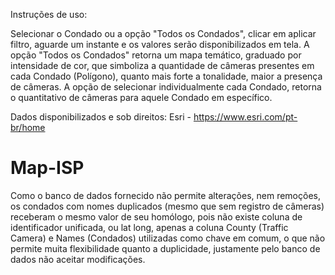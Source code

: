 Instruções de uso: 

Selecionar o Condado ou a opção "Todos os Condados", clicar em aplicar filtro, aguarde um instante e os valores serão disponibilizados em tela. 
A opção "Todos os Condados" retorna um mapa temático, graduado por intensidade de cor, que simboliza a quantidade de câmeras presentes em cada Condado (Polígono), quanto mais forte a tonalidade, maior a presença de câmeras.
A opção de selecionar individualmente cada Condado, retorna o quantitativo de câmeras para aquele Condado em específico. 

Dados disponibilizados e sob direitos: Esri - https://www.esri.com/pt-br/home


# Map-ISP

Como o banco de dados fornecido não permite alterações, nem remoções, os condados com nomes duplicados (mesmo que sem registro de câmeras) receberam o mesmo valor de seu homólogo, pois não existe coluna de identificador unificada, ou lat long, apenas a coluna County (Traffic Camera) e Names (Condados) utilizadas como chave em comum, o que não permite muita flexibilidade quanto a duplicidade, justamente pelo banco de dados não aceitar modificações.  
